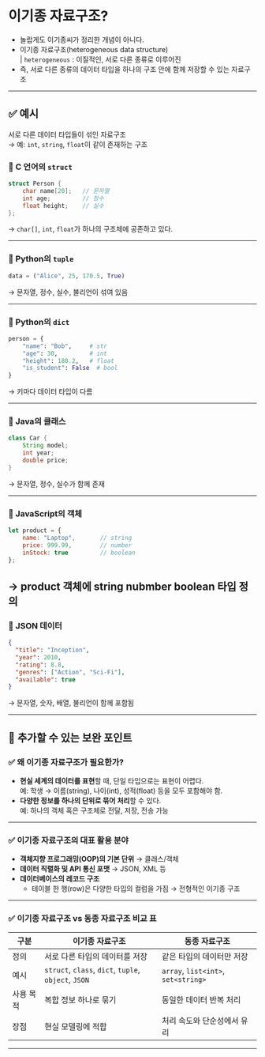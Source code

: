# 이기종 자료구조?
- 놀랍게도 이기종씨가 정리한 개념이 아니다.
- 이기종 자료구조(heterogeneous data structure)  
  |  `heterogeneous` : 이질적인, 서로 다른 종류로 이루어진
- 즉, 서로 다른 종류의 데이터 타입을 하나의 구조 안에 함께 저장할 수 있는 자료구조

---

## ✅ 예시  
서로 다른 데이터 타입들이 섞인 자료구조  
→ 예: `int`, `string`, `float`이 같이 존재하는 구조  

### 📌 C 언어의 `struct`  
```c
struct Person {
    char name[20];   // 문자열
    int age;         // 정수
    float height;    // 실수
};
```
→ `char[]`, `int`, `float`가 하나의 구조체에 공존하고 있다.

---

### 📌 Python의 `tuple`  
```python
data = ("Alice", 25, 170.5, True)
```
→ 문자열, 정수, 실수, 불리언이 섞여 있음

---

### 📌 Python의 `dict`  
```python
person = {
    "name": "Bob",     # str
    "age": 30,         # int
    "height": 180.2,   # float
    "is_student": False  # bool
}
```
→ 키마다 데이터 타입이 다름

---

### 📌 Java의 클래스  
```java
class Car {
    String model;
    int year;
    double price;
}
```
→ 문자열, 정수, 실수가 함께 존재

---

### 📌 JavaScript의 객체  
```javascript
let product = {
    name: "Laptop",       // string
    price: 999.99,        // number
    inStock: true         // boolean
};
```
→ product 객체에 string nubmber boolean 타입 정의
---

### 📌 JSON 데이터
```json
{
  "title": "Inception",
  "year": 2010,
  "rating": 8.8,
  "genres": ["Action", "Sci-Fi"],
  "available": true
}
```
→ 문자열, 숫자, 배열, 불리언이 함께 포함됨

---
## 🔄 추가할 수 있는 보완 포인트

### ✅ 왜 이기종 자료구조가 필요한가?
- **현실 세계의 데이터를 표현**할 때, 단일 타입으로는 표현이 어렵다.  
  예: 학생 → 이름(string), 나이(int), 성적(float) 등을 모두 포함해야 함.
- **다양한 정보를 하나의 단위로 묶어 처리**할 수 있다.  
  예: 하나의 객체 혹은 구조체로 전달, 저장, 전송 가능

---

### ✅ 이기종 자료구조의 대표 활용 분야
- **객체지향 프로그래밍(OOP)의 기본 단위** → 클래스/객체  
- **데이터 직렬화 및 API 통신 포맷** → JSON, XML 등  
- **데이터베이스의 레코드 구조**  
  - 테이블 한 행(row)은 다양한 타입의 컬럼을 가짐 → 전형적인 이기종 구조

---

### ✅ 이기종 자료구조 vs 동종 자료구조 비교 표

| 구분 | 이기종 자료구조 | 동종 자료구조 |
|------|------------------|----------------|
| 정의 | 서로 다른 타입의 데이터를 저장 | 같은 타입의 데이터만 저장 |
| 예시 | `struct`, `class`, `dict`, `tuple`, `object`, `JSON` | `array`, `list<int>`, `set<string>` |
| 사용 목적 | 복합 정보 하나로 묶기 | 동일한 데이터 반복 처리 |
| 장점 | 현실 모델링에 적합 | 처리 속도와 단순성에서 유리 |

---